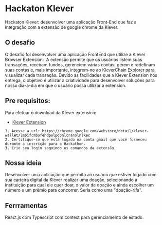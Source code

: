 # Hackaton Klever
Hackaton Klever: desenvolver uma aplicação Front-End que faz a integração com a extensão de google chrome da Klever.
## O desafio

O desafio foi desenvolver uma aplicação FrontEnd que utilize a Klever Browser Extension:
​
A extensão permite que os usuários listem suas transações, recebam fundos, gerenciem várias contas, gerem e redefinam suas contas e, mais importante, integrem-no ao KleverChain Explorer para visualizar cada transação.​
Devido as facilidades que a Klever Extension nos entrega, o objetivo é utilizar a criatividade para desenvolver soluções para nosso dia-a-dia em que o usuário possa utilizar a extension.

## Pre requisitos:

Para efetuar o download da Klever extension:

- [Klever Extension](http://klever.finance/wallet)

````
1. Acesse a url: https://chrome.google.com/webstore/detail/klever-wallet/lmbifcmbofehdpolpdpnlcnanolnlkec
2. Certifique-se que está logado na conta gmail que você forneceu durante a inscrição para o Hackathon.
3. Crie seu login seguindo os comandos da extensão.
````

## Nossa ideia

Desenvolver uma aplicação que permita ao usuário que estiver logado com sua carteira digital da Klever realizar uma doação, selecionando a instituição para qual ele quer doar, o valor da doação e ainda escolher um número e um prêmio para concorrer. Seria como uma "doação-rifa".

## Ferrramentas

React.js com Typescript com context para gerenciamento de estado.

